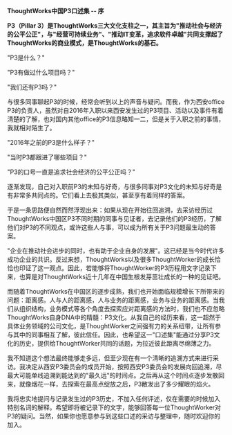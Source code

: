 **ThoughtWorks中国P3口述集 -- 序**

**P3（Pillar 3）是ThoughtWorks三大文化支柱之一，其主旨为&quot;推动社会与经济的公平公正&quot;，与&quot;经营可持续业务&quot;、&quot;推动IT变革，追求软件卓越&quot;共同支撑起了ThoughtWorks的商业模式，是ThoughtWorks的基石。**

&quot;P3是什么？&quot;

&quot;P3有做过什么项目吗？&quot;

&quot;我们还有P3吗？&quot;

与很多同事聊起P3的时候，经常会听到以上的声音与疑问。而我，作为西安office P3的负责人，虽然对自2016年入职以来西安发生过的P3项目、活动以及事件有着清楚的了解，也对国内其他office的P3信息略知一二，但是关于入职之前的事情，我就相对陌生了。

&quot;2016年之前的P3是什么样子？&quot;

&quot;当时P3都跟进了哪些项目？&quot;

&quot;P3的口号一直是追求社会经济的公平公正吗？&quot;

逐渐发现，自己对入职前P3的未知与好奇，与很多同事对P3文化的未知与好奇是有非常多共同点的。它们看上去极其类似，甚至享有着同样的答案。

于是一条思路便自然而然浮现出来：如果从现在开始往回追溯，去采访经历过ThoughtWorks中国区P3不同时期的同事与见证者，去记录他们的P3经历，了解他们对P3的不同观点，或许这些人与事，可以成为所有关于P3问题最生动的答案。

&quot;企业在推动社会进步的同时，也有助于企业自身的发展&quot;。这已经是当今时代许多成功企业的共识。反过来想，ThoughtWorks以及很多ThoughtWorker的成长恰恰也印证了这一观点。因此，若能够将ThoughtWorker的P3历程用文字记录下来，也算是对ThoughtWorks近十几年在中国生根发芽茁壮成长的一种的见证吧。

而随着ThoughtWorks在中国区的逐步成熟，我们也开始面临规模增长下所带来的问题：距离感。人与人的距离感，人与业务的距离感，业务与业务的距离感。当我们从组织结构，业务模式等各个角度去探索应对距离感的方法时，我们也不应忽略ThoughtWorks自身DNA中的精髓：P3文化。从我自己的经历来看，这一超然于具体业务领域的公司文化，是ThoughtWorker之间强有力的关系纽带，让所有参与其中的同事相互了解，彼此信任。因此，也希望这一&quot;口述集&quot;能通过分享P3文化的历史，提供给ThoughtWorker共同的话题，为拉近彼此距离尽绵薄之力。

我不知道这个想法最终能够走多远，但至少现在有一个清晰的追溯方式来进行采访。我决定从西安P3委员会的成员开始，按照西安P3委员会的发展向回追溯，尽最大可能单线追溯到能达到的&quot;最久远&quot;的时间点。之后再从这个时间点逐步发散回来，就像烟花一样，去探索在最高点绽放之后，P3散发出了多少耀眼的焰火。

我将忠实地提问与记录发生过的P3历史，不加入任何评述，仅在需要的时候加入特别名词的解释。希望即将被记录下的文字，能够回答每一位ThoughtWorker对P3的疑问。当然，如果你也愿意参与到这些口述的采访与整理中，随时欢迎你的加入。